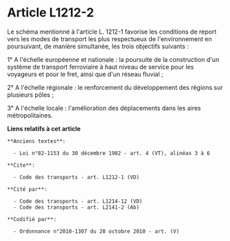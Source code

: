 # Article L1212-2

Le schéma mentionné à l'article L. 1212-1 favorise les conditions de report vers les modes de transport les plus respectueux
de l'environnement en poursuivant, de manière simultanée, les trois objectifs suivants : 

1° A l'échelle européenne et nationale : la poursuite de la construction d'un système de transport ferroviaire à haut niveau
de service pour les voyageurs et pour le fret, ainsi que d'un réseau fluvial ; 

2° A l'échelle régionale : le renforcement du développement des régions sur plusieurs pôles ; 

3° A l'échelle locale : l'amélioration des déplacements dans les aires métropolitaines.

**Liens relatifs à cet article**

	**Anciens textes**:

	  - Loi n°82-1153 du 30 décembre 1982 - art. 4 (VT), alinéas 3 à 6

	**Cite**:

	  - Code des transports - art. L1212-1 (VD)

	**Cité par**:

	  - Code des transports - art. L1214-12 (VD)
	  - Code des transports - art. L2141-2 (Ab)

	**Codifié par**:

	  - Ordonnance n°2010-1307 du 28 octobre 2010 - art. (V)
